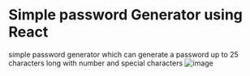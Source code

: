 # Simple password Generator using React

simple password generator which can generate a password up to 25 characters long with number and special characters 
![image](https://user-images.githubusercontent.com/64041209/174295664-afce1b64-84bf-47aa-bcd6-b03bf6784d7b.png)

